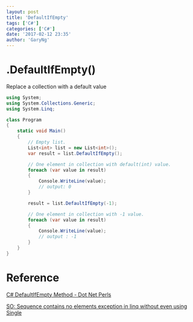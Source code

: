 ```yaml
---
layout: post
title: 'DefaultIfEmpty'
tags: ['C#']
categories: ['C#']
date: '2017-02-12 23:35'
author: 'GaryNg'
---
```


# .DefaultIfEmpty()
Replace a collection with a default value
```cs
using System;
using System.Collections.Generic;
using System.Linq;

class Program
{
    static void Main()
    {
        // Empty list.
        List<int> list = new List<int>();
        var result = list.DefaultIfEmpty();

        // One element in collection with default(int) value.
        foreach (var value in result)
        {
            Console.WriteLine(value);
            // output: 0
        }

        result = list.DefaultIfEmpty(-1);

        // One element in collection with -1 value.
        foreach (var value in result)
        {
            Console.WriteLine(value);
            // output : -1
        }
    }
}

```


# Reference
[C# DefaultIfEmpty Method - Dot Net Perls](https://www.dotnetperls.com/defaultifempty)

[SO: Sequence contains no elements exception in linq without even using Single](http://stackoverflow.com/a/8867931/1023180)
